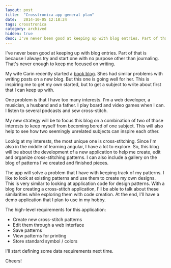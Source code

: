 ```yaml
---
layout: post
title:  "Crosstronica app general plan"
date:   2014-10-05 12:18:24
tags: crosstronica
category: archived
hidden: true
desc: I've never been good at keeping up with blog entries. Part of that is because I always try and start one with no purpose other than journaling. That's never enough to keep me focused on writing...
---
```

I've never been good at keeping up with blog entries. Part of that is because I always try and start one with no purpose other than journaling. That's never enough to keep me focused on writing.

My wife Carin recently started a [book blog][book-nook]. Shes had similar problems with writing posts on a new blog. But this one is going well for her. This is inspiring me to get my own started, but to get a subject to write about first that I can keep up with.

One problem is that I have too many interests. I'm a web developer, a musician, a husband and a father. I play board and video games when I can. I listen to several podcasts and sew cross-stitch.

My new strategy will be to focus this blog on a combination of two of those interests to keep myself from becoming bored of one subject. This will also help to see how two seemingly unrelated subjects can inspire each other.

Lookig at my interests, the most unique one is cross-stitching. Since I'm also in the middle of learning angular, I have a lot to explore. So, this blog will be about the development of a new application to help me create, edit and organize cross-stitching patterns. I can also include a gallery on the blog of patterns I've created and finished pieces.

The app will solve a problem that I have with keeping track of my patterns. I like to look at existing patterns and use them to create my own designs. This is very similar to looking at application code for design patterns. With a blog for creating a cross-stitch application, I'll be able to talk about these similarities while exploring them with code creation. At the end, I'll have a demo application that I plan to use in my hobby.

The high-level requirements for this application:

- Create new cross-stitch patterns
- Edit them through a web interface
- Save patterns
- View patterns for printing
- Store standard symbol / colors

I'll start defining some data requirements next time.

Cheers!


[book-nook]: http://www.carinslater.com/booknook/

